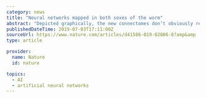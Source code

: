 ```yaml
---
category: news
title: "Neural networks mapped in both sexes of the worm"
abstract: "Depicted graphically, the new connectomes don’t obviously resemble artificial neural networks or the wiring schematics of simple electronic devices; they look more like the cobwebs that lurk at the back of the broom cupboard. Most neurons are extensively ..."
publishedDateTime: 2019-07-03T17:11:00Z
sourceUrl: https://www.nature.com/articles/d41586-019-02006-8?amp&amp
type: article

provider:
  name: Nature
  id: nature

topics:
  - AI
  - artificial neural networks
---
```


